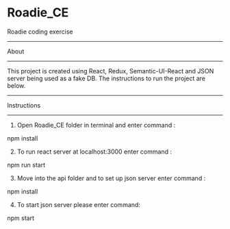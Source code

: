 # Roadie_CE
Roadie coding exercise
***************************************************
About
***************************************************

This project is created using React, Redux, Semantic-UI-React and JSON server being used as a fake DB.
The instructions to run the project are below.

***************************************************
Instructions
***************************************************

1) Open Roadie_CE folder in terminal and enter command :

  npm install

2) To run react server at localhost:3000 enter command :

  npm run start

3) Move into the api folder and to set up json server enter command :

  npm install

4) To start json server please enter command:

  npm start
